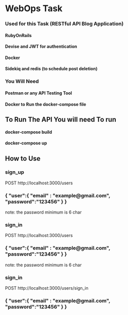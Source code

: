 <h1>   WebOps Task   </h1>
  <h3>Used for this Task (RESTful API Blog Application)</h3>
  <h4>RubyOnRails</h4>
  <h4> Devise and JWT for authentication </h4>
  <h4>Docker</h4>
  <h4>Sidekiq and redis (to schedule post deletion) </h4>

  <h3>You Will Need</h3>
  <h4>Postman or any API Testing Tool</h4>
  <h4>Docker to Run the docker-compose file</h4>

  <h2>To Run The API You will need To run </h2>
  <h4>docker-compose build</h4>
  <h4>docker-compose up</h4>
 
  
<h2>How to Use</h2>

<h3>sign_up</h3>

POST http://localhost:3000/users
<h3>
{
  "user":{
        "email" : "example@gmail.com",
        "password":"123456"
    }
}
 
</h3>
note: the password minimum is 6 char


<h3>sign_in</h3>

POST http://localhost:3000/users
<h3>
{
  "user":{
        "email" : "example@gmail.com",
        "password":"123456"
    }
}
 
</h3>
note: the password minimum is 6 char


<h3>sign_in</h3>

POST http://localhost:3000/users/sign_in
<h3>
{
  "user":{
        "email" : "example@gmail.com",
        "password":"123456"
    }
}
 
</h3>
